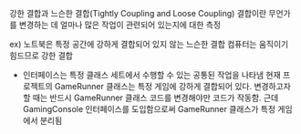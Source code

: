 강한 결합과 느슨한 결합(Tightly Coupling and Loose Coupling)
결합이란 무언가를 변경하는 데 얼마나 많은 작업이 관련되어 있는지에 대한 측정

ex) 노트북은 특정 공간에 강하게 결합되어 있지 않는 느슨한 결합
컴퓨터는 움직이기 힘드므로 강한 결합

+ 인터페이스는 특정 클래스 세트에서 수행할 수 있는 공통된 작업을 나타냄
현재 프로젝트의 GameRunner 클래스는 특정 게임에 강하게 결합되어 있다. 변경하고자 할 때는 반드시 GameRunner 클래스 코드를 변경해야만 코드가 작동함.
근데 GamingConsole 인터페이스를 도입함으로써 GameRunner 클래스가 특정 게임에서 분리됨
